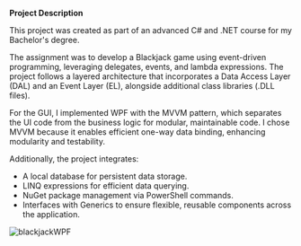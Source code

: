 **Project Description**

This project was created as part of an advanced C# and .NET course for my Bachelor's degree.

The assignment was to develop a Blackjack game using event-driven programming, leveraging delegates, events, and lambda expressions. The project follows a layered architecture that incorporates a Data Access Layer (DAL) and an Event Layer (EL), alongside additional class libraries (.DLL files).

For the GUI, I implemented WPF with the MVVM pattern, which separates the UI code from the business logic for modular, maintainable code. I chose MVVM because it enables efficient one-way data binding, enhancing modularity and testability.

Additionally, the project integrates:

- A local database for persistent data storage.
- LINQ expressions for efficient data querying.
- NuGet package management via PowerShell commands.
- Interfaces with Generics to ensure flexible, reusable components across the application.


![blackjackWPF](https://github.com/user-attachments/assets/53abceed-f1f1-4a8b-98c0-dc3292afc2b3)
